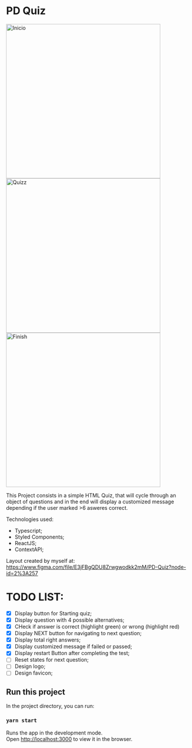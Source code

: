 # PD Quiz

<img width="420" alt="Inicio" src="https://user-images.githubusercontent.com/33607358/143507450-86716b4f-8e8a-40e2-af40-fdd1d389251c.png"> <img width="420" alt="Quizz" src="https://user-images.githubusercontent.com/33607358/143507453-351f576a-2aad-4085-9fa6-f2f69df1cb1f.png"> <img width="420" alt="Finish" src="https://user-images.githubusercontent.com/33607358/143507454-e2467308-5110-42ef-aef9-f4a88edf5214.png">

This Project consists in a simple HTML Quiz, that will cycle through an object of questions and in the end will display a customized message depending if the user marked >6 asweres correct.

Technologies used:
- Typescript;
- Styled Components;
- ReactJS;
- ContextAPI;

Layout created by myself at: https://www.figma.com/file/E3jFBgQDU8Zrwgwodkk2mM/PD-Quiz?node-id=2%3A257

# TODO LIST:

- [X] Display button for Starting quiz;
- [X] Display question with 4 possible alternatives;
- [X] CHeck if answer is correct (highlight green) or wrong (highlight red)
- [X] Display NEXT button for navigating to next question;
- [X] Display total right answers;
- [X] Display customized message if failed or passed;
- [X] Display restart Button after completing the test;
- [ ] Reset states for next question;
- [ ] Design logo;
- [ ] Design favicon;

## Run this project

In the project directory, you can run:

### `yarn start`

Runs the app in the development mode.\
Open [http://localhost:3000](http://localhost:3000) to view it in the browser.

